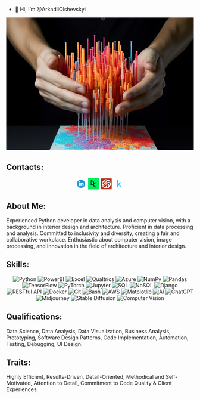 - 👋 Hi, I’m @ArkadiiOlshevskyi

<p align='center'>
  <a href="https://github.com/ArkadiiOlshevskyi/ArkadiiOlshevskyi/blob/main/icons/elowr_datascientinsts_loading_array_of_databricks_by_hands_25732c1f-b408-4ab8-bb64-674b167210d31%201.png?raw=true">
    <img src="https://github.com/ArkadiiOlshevskyi/ArkadiiOlshevskyi/blob/main/icons/elowr_datascientinsts_loading_array_of_databricks_by_hands_25732c1f-b408-4ab8-bb64-674b167210d31%201.png?raw=true" width="1200" alt="hover text">
  </a>
</p>


<h2>Contacts:</h2>
<p align='center'>
<a href="https://www.linkedin.com/in/arkadii-python-developer/"><img height="30" src="https://github.com/ArkadiiOlshevskyi/ArkadiiOlshevskyi/blob/main/icons/linkedIn_logo.png"></a>
<a href="https://www.datacamp.com/portfolio/elowrebel2"><img height="30" src="https://github.com/ArkadiiOlshevskyi/ArkadiiOlshevskyi/blob/main/icons/datacamp_logo.jpg"></a>
<a href="https://www.codewars.com/users/ArkadiiOlshevskyi"><img height="30" src="https://github.com/ArkadiiOlshevskyi/ArkadiiOlshevskyi/blob/main/icons/codewars_logo.png"></a>
<a href="https://www.kaggle.com/arkadiiolshevskyi"><img height="30" src="https://github.com/ArkadiiOlshevskyi/ArkadiiOlshevskyi/blob/main/icons/kaggle_icon.png"></a>
 
 
</p>

<h2>About Me:</h2>
<p>Experienced Python developer in data analysis and computer vision, with a background in interior design and architecture. 
  Proficient in data processing and analysis. 
  Committed to inclusivity and diversity, creating a fair and collaborative workplace. 
  Enthusiastic about computer vision, image processing, and innovation in the field of architecture and interior design.</p>

<h2>Skills:</h2>

<p align="center">
    <img alt="Python" src="https://img.shields.io/badge/Python-%2314354C.svg?&style=for-the-badge&logo=python&logoColor=white"/> 
    <img alt="PowerBI" src="https://img.shields.io/badge/PowerBI-%2300f.svg?style=for-the-badge&logo=powerbi&logoColor=white"/>
    <img alt="Excel" src="https://img.shields.io/badge/Excel-217346?style=for-the-badge&logo=microsoft-excel&logoColor=white"/>
    <img alt="Qualtrics" src="https://img.shields.io/badge/Qualtrics-00AB6C?style=for-the-badge&logo=qualtrics&logoColor=white"/>
    <img alt="Azure" src="https://img.shields.io/badge/Azure-%230078D4.svg?style=for-the-badge&logo=microsoft-azure&logoColor=white"/>
    <img alt="NumPy" src="https://img.shields.io/badge/NumPy-%23013243.svg?&style=for-the-badge&logo=numpy&logoColor=white"/>
    <img alt="Pandas" src="https://img.shields.io/badge/Pandas-%23015066.svg?&style=for-the-badge&logo=pandas&logoColor=white"/>
    <img alt="TensorFlow" src="https://img.shields.io/badge/TensorFlow-%23FF6F00.svg?&style=for-the-badge&logo=tensorflow&logoColor=white"/>
    <img alt="PyTorch" src="https://img.shields.io/badge/PyTorch-%23EE4C2C.svg?&style=for-the-badge&logo=pytorch&logoColor=white"/>
    <img alt="Jupyter" src="https://img.shields.io/badge/Jupyter-%23F37626.svg?&style=for-the-badge&logo=jupyter&logoColor=white"/>
    <img alt="SQL" src="https://img.shields.io/badge/SQL-%230D3A6B.svg?&style=for-the-badge&logo=sql&logoColor=white"/>
    <img alt="NoSQL" src="https://img.shields.io/badge/NoSQL-%23000000.svg?&style=for-the-badge"/>
    <img alt="Django" src="https://img.shields.io/badge/Django-%23092E20.svg?&style=for-the-badge&logo=django&logoColor=white"/>
    <img alt="RESTful API" src="https://img.shields.io/badge/RESTful%20API-%23092E20.svg?&style=for-the-badge"/>
    <img alt="Docker" src="https://img.shields.io/badge/Docker-%230092E20.svg?&style=for-the-badge&logo=docker&logoColor=white"/>
    <img alt="Git" src="https://img.shields.io/badge/Git-%23F05033.svg?&style=for-the-badge&logo=git&logoColor=white"/>
    <img alt="Bash" src="https://img.shields.io/badge/Bash-%23121011.svg?&style=for-the-badge&logo=gnu-bash&logoColor=white"/>
    <img alt="AWS" src="https://img.shields.io/badge/AWS-%23FF9900.svg?&style=for-the-badge&logo=amazon-aws&logoColor=white"/>
    <img alt="Matplotlib" src="https://img.shields.io/badge/Matplotlib-%230092E20.svg?&style=for-the-badge"/>
    <img alt="AI" src="https://img.shields.io/badge/AI-%23000000.svg?&style=for-the-badge"/>
    <img alt="ChatGPT" src="https://img.shields.io/badge/ChatGPT-%23000000.svg?&style=for-the-badge"/>
    <img alt="Midjourney" src="https://img.shields.io/badge/Midjourney-%23000000.svg?&style=for-the-badge"/>
    <img alt="Stable Diffusion" src="https://img.shields.io/badge/Stable%20Diffusion-%23000000.svg?&style=for-the-badge"/>
    <img alt="Computer Vision" src="https://img.shields.io/badge/Computer%20Vision-%23000000.svg?&style=for-the-badge"/>
</p>

<h2>Qualifications:</h2>

<p>
    Data Science, Data Analysis, Data Visualization, Business Analysis, Prototyping, Software Design Patterns, Code Implementation, Automation, Testing, Debugging, UI Design.
</p>

<h2>Traits:</h2>

<p>
    Highly Efficient, Results-Driven, Detail-Oriented, Methodical and Self-Motivated, Attention to Detail, Commitment to Code Quality & Client Experiences.
</p>

 
